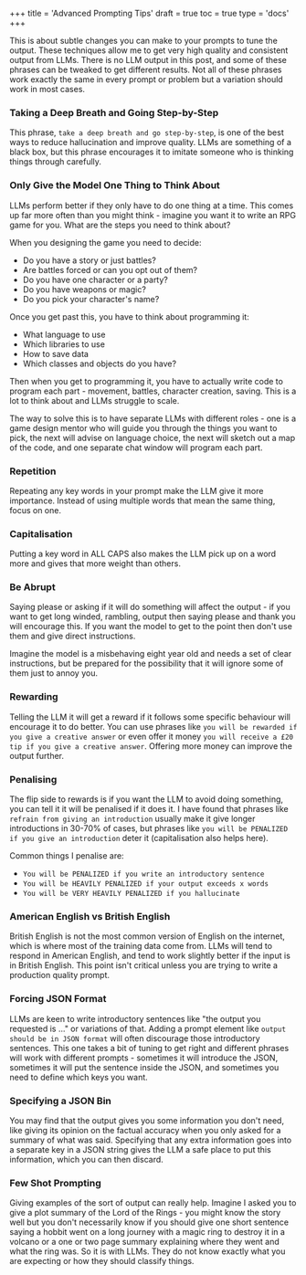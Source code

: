 +++
title = 'Advanced Prompting Tips'
draft = true
toc = true
type = 'docs'
+++


This is about subtle changes you can make to your prompts to tune the output. These techniques allow me to get very high quality and consistent output from LLMs. There is no LLM output in this post, and some of these phrases can be tweaked to get different results. Not all of these phrases work exactly the same in every prompt or problem but a variation should work in most cases.

### Taking a Deep Breath and Going Step-by-Step

This phrase, `take a deep breath and go step-by-step`, is one of the best ways to reduce hallucination and improve quality. LLMs are something of a black box, but this phrase encourages it to imitate someone who is thinking things through carefully.

### Only Give the Model One Thing to Think About

LLMs perform better if they only have to do one thing at a time. This comes up far more often than you might think - imagine you want it to write an RPG game for you. What are the steps you need to think about?

When you designing the game you need to decide:

* Do you have a story or just battles?
* Are battles forced or can you opt out of them?
* Do you have one character or a party?
* Do you have weapons or magic?
* Do you pick your character's name?

Once you get past this, you have to think about programming it:

* What language to use
* Which libraries to use
* How to save data
* Which classes and objects do you have?

Then when you get to programming it, you have to actually write code to program each part - movement, battles, character creation, saving. This is a lot to think about and LLMs struggle to scale.

The way to solve this is to have separate LLMs with different roles - one is a game design mentor who will guide you through the things you want to pick, the next will advise on language choice, the next will sketch out a map of the code, and one separate chat window will program each part.

### Repetition

Repeating any key words in your prompt make the LLM give it more importance. Instead of using multiple words that mean the same thing, focus on one.

### Capitalisation

Putting a key word in ALL CAPS also makes the LLM pick up on a word more and gives that more weight than others.

### Be Abrupt

Saying please or asking if it will do something will affect the output - if you want to get long winded, rambling, output then saying please and thank you will encourage this. If you want the model to get to the point then don't use them and give direct instructions.

Imagine the model is a misbehaving eight year old and needs a set of clear instructions, but be prepared for the possibility that it will ignore some of them just to annoy you.

### Rewarding

Telling the LLM it will get a reward if it follows some specific behaviour will encourage it to do better. You can use phrases like `you will be rewarded if you give a creative answer` or even offer it money `you will receive a £20 tip if you give a creative answer`. Offering more money can improve the output further.

### Penalising

The flip side to rewards is if you want the LLM to avoid doing something, you can tell it it will be penalised if it does it. I have found that phrases like `refrain from giving an introduction` usually make it give longer introductions in 30-70% of cases, but phrases like `you will be PENALIZED if you give an introduction` deter it (capitalisation also helps here). 

Common things I penalise are:

* `You will be PENALIZED if you write an introductory sentence`
* `You will be HEAVILY PENALIZED if your output exceeds x words`
* `You will be VERY HEAVILY PENALIZED if you hallucinate`

### American English vs British English

British English is not the most common version of English on the internet, which is where most of the training data come from. LLMs will tend to respond in American English, and tend to work slightly better if the input is in British English. This point isn't critical unless you are trying to write a production quality prompt.

### Forcing JSON Format

LLMs are keen to write introductory sentences like "the output you requested is ..." or variations of that. Adding a prompt element like `output should be in JSON format` will often discourage those introductory sentences. This one takes a bit of tuning to get right and different phrases will work with different prompts - sometimes it will introduce the JSON, sometimes it will put the sentence inside the JSON, and sometimes you need to define which keys you want.

### Specifying a JSON Bin

You may find that the output gives you some information you don't need, like giving its opinion on the factual accuracy when you only asked for a summary of what was said. Specifying that any extra information goes into a separate key in a JSON string gives the LLM a safe place to put this information, which you can then discard.

### Few Shot Prompting

Giving examples of the sort of output can really help. Imagine I asked you to give a plot summary of the Lord of the Rings - you might know the story well but you don't necessarily know if you should give one short sentence saying a hobbit went on a long journey with a magic ring to destroy it in a volcano or a one or two page summary explaining where they went and what the ring was. So it is with LLMs. They do not know exactly what you are expecting or how they should classify things.